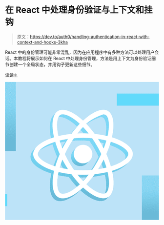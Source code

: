 # 在 React 中处理身份验证与上下文和挂钩

> 原文：<https://dev.to/auth0/handling-authentication-in-react-with-context-and-hooks-3kha>

React 中的身份管理可能非常混乱，因为在应用程序中有多种方法可以处理用户会话。本教程将展示如何在 React 中处理身份管理，方法是用上下文为身份验证细节创建一个全局状态，并用钩子更新这些细节。

[读读⚛️](https://auth0.com/blog/handling-authentication-in-react-with-context-and-hooks/?utm_source=dev&utm_medium=sc&utm_campaign=auth_reactcontexthooks)

[![Handling Authentication in React with Context and Hooks](img/0da01ec4ff175d64e16fd4624ede8362.png)](https://res.cloudinary.com/practicaldev/image/fetch/s--DbxuF206--/c_limit%2Cf_auto%2Cfl_progressive%2Cq_auto%2Cw_880/https://cdn.auth0.com/blog/illustrations/react.png)